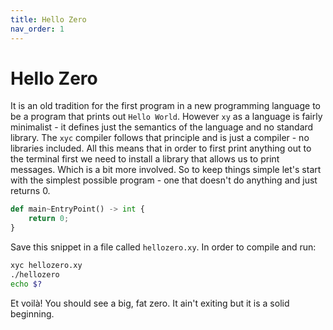 ```yaml
---
title: Hello Zero
nav_order: 1
---
```


# Hello Zero

It is an old tradition for the first program in a new programming language to
be a program that prints out `Hello World`. However `xy` as a language is fairly
minimalist - it defines just the semantics of the language and no standard library.
The `xyc` compiler follows that principle and is just a compiler - no libraries
included. All this means that in order to first print anything out to the
terminal first we need to install a library that allows us to print messages.
Which is a bit more involved. So to keep things simple let's start with the
simplest possible program - one that doesn't do anything and just returns 0.

```python
def main~EntryPoint() -> int {
    return 0;
}
```

Save this snippet in a file called `hellozero.xy`. In order to compile and run:

```bash
xyc hellozero.xy
./hellozero
echo $?
```

Et voilà! You should see a big, fat zero. It ain't exiting but it is a solid
beginning.